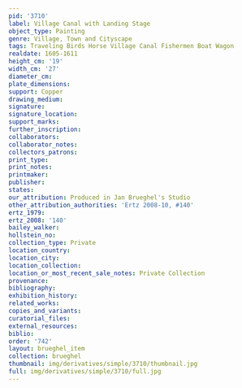 ```yaml
---
pid: '3710'
label: Village Canal with Landing Stage
object_type: Painting
genre: Village, Town and Cityscape
tags: Traveling Birds Horse Village Canal Fishermen Boat Wagon
realdate: 1605-1611
height_cm: '19'
width_cm: '27'
diameter_cm: 
plate_dimensions: 
support: Copper
drawing_medium: 
signature: 
signature_location: 
support_marks: 
further_inscription: 
collaborators: 
collaborator_notes: 
collectors_patrons: 
print_type: 
print_notes: 
printmaker: 
publisher: 
states: 
our_attribution: Produced in Jan Brueghel's Studio
other_attribution_authorities: 'Ertz 2008-10, #140'
ertz_1979: 
ertz_2008: '140'
bailey_walker: 
hollstein_no: 
collection_type: Private
location_country: 
location_city: 
location_collection: 
location_or_most_recent_sale_notes: Private Collection
provenance: 
bibliography: 
exhibition_history: 
related_works: 
copies_and_variants: 
curatorial_files: 
external_resources: 
biblio: 
order: '742'
layout: brueghel_item
collection: brueghel
thumbnail: img/derivatives/simple/3710/thumbnail.jpg
full: img/derivatives/simple/3710/full.jpg
---
```

